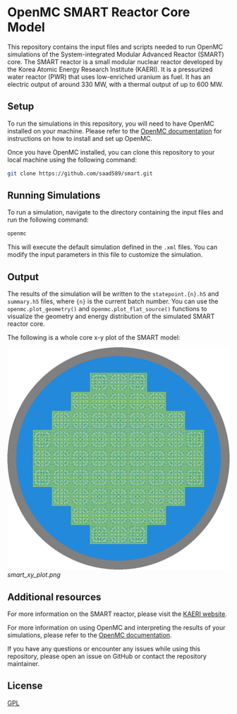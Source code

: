 # OpenMC SMART Reactor Core Model

This repository contains the input files and scripts needed to run OpenMC simulations of the System-integrated Modular Advanced Reactor (SMART) core. The SMART reactor is a small modular nuclear reactor developed by the Korea Atomic Energy Research Institute (KAERI). It is a pressurized water reactor (PWR) that uses low-enriched uranium as fuel. It has an electric output of around 330 MW, with a thermal output of up to 600 MW. 

## Setup
To run the simulations in this repository, you will need to have OpenMC installed on your machine. Please refer to the [OpenMC documentation](https://openmc.readthedocs.io/en/stable/) for instructions on how to install and set up OpenMC.

Once you have OpenMC installed, you can clone this repository to your local machine using the following command:

```sh
git clone https://github.com/saad589/smart.git
```

## Running Simulations
To run a simulation, navigate to the directory containing the input files and run the following command:

```sh
openmc
```

This will execute the default simulation defined in the `.xml` files. You can modify the input parameters in this file to customize the simulation.

## Output

The results of the simulation will be written to the `statepoint.{n}.h5` and `summary.h5` files, where `{n}` is the current batch number. You can use the `openmc.plot_geometry()` and o`penmc.plot_flat_source()` functions to visualize the geometry and energy distribution of the simulated SMART reactor core.

The following is a whole core x-y plot of the SMART model: 

![SMART Core](/smart_xy_plot.png "SMART Core")
*smart_xy_plot.png*

## Additional resources
For more information on the SMART reactor, please visit the [KAERI website](https://www.kaeri.re.kr/eng/rnd/rd_rd_01.jsp).

For more information on using OpenMC and interpreting the results of your simulations, please refer to the [OpenMC documentation](https://openmc.readthedocs.io/en/stable/).

If you have any questions or encounter any issues while using this repository, please open an issue on GitHub or contact the repository maintainer.

## License 
[GPL](https://github.com/saad589/smart/blob/master/LICENSE)
